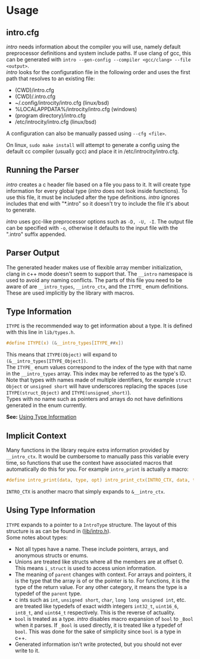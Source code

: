 # Usage

## intro.cfg
*intro* needs information about the compiler you will use, namely default preprocessor definitions and system include paths. If use clang of gcc, this can be generated with `intro --gen-config --compiler <gcc/clang> --file <output>`.   
*intro* looks for the configuration file in the following order and uses the first path that resolves to an existing file:
 - (CWD)/intro.cfg
 - (CWD)/.intro.cfg
 - ~/.config/introcity/intro.cfg (linux/bsd)
 - %LOCALAPPDATA%/introcity/intro.cfg (windows)
 - (program directory)/intro.cfg
 - /etc/introcity/intro.cfg (linux/bsd)

A configuration can also be manually passed using `--cfg <file>`.  
  
On linux, `sudo make install` will attempt to generate a config using the default cc compiler (usually gcc) and place it in /etc/introcity/intro.cfg.

## Running the Parser
*intro* creates a c header file based on a file you pass to it. It will create type information for every global type (*intro* does not look inside functions). To use this file, it must be included after the type definitions. *intro* ignores includes that end with "\*.intro" so it doesn't try to include the file it's about to generate.  

*intro* uses gcc-like preprocessor options such as `-D, -U, -I`. The output file can be specified with `-o`, otherwise it defaults to the input file with the ".intro" suffix appended.

## Parser Output
The generated header makes use of flexible array member initialization, clang in c++ mode doesn't seem to support that. The `__intro` namespace is used to avoid any naming conflicts. The parts of this file you need to be aware of are `__intro_types`, `__intro_ctx`, and the `ITYPE_` enum definitions. These are used implicitly by the library with macros.

## Type Information
`ITYPE` is the recommended way to get information about a type. It is defined with this line in `lib/types.h`.
```C
#define ITYPE(x) (&__intro_types[ITYPE_##x])
```
This means that `ITYPE(Object)` will expand to `(&__intro_types[ITYPE_Object])`.    
The `ITYPE_` enum values correspond to the index of the type with that name in the `__intro_types` array. This index may be referred to as the type's ID.   
Note that types with names made of multiple identifiers, for example `struct Object` or `unsigned short` will have underscores replacing the spaces (use `ITYPE(struct_Object)` and `ITYPE(unsigned_short)`).   
Types with no name such as pointers and arrays do not have definitions generated in the enum currently.   
  
**See:** [Using Type Information](#using-type-information)

## Implicit Context
Many functions in the library require extra information provided by `__intro_ctx`. It would be cumbersome to manually pass this variable every time, so functions that use the context have associated macros that automatically do this for you. For example `intro_print` is actually a macro:
```C
#define intro_print(data, type, opt) intro_print_ctx(INTRO_CTX, data, type, opt)
```
`INTRO_CTX` is another macro that simply expands to `&__intro_ctx`.

## Using Type Information
`ITYPE` expands to a pointer to a `IntroType` structure. The layout of this structure is as can be found in ([lib/intro.h](../lib/intro.h)).  
Some notes about types:  
 - Not all types have a name. These include pointers, arrays, and anonymous structs or enums.
 - Unions are treated like structs where all the members are at offset 0. This means `i_struct` is used to access union information.
 - The meaning of `parent` changes with context. For arrays and pointers, it is the type that the array is of or the pointer is to. For functions, it is the type of the return value. For any other category, it means the type is a typedef of the `parent` type.
 - c ints such as `int`, `unsigned short`, `char`, `long long unsigned int`, etc. are treated like typedefs of exact width integers `int32_t`, `uint16_6`, `int8_t`, and `uint64_t` respectively. This is the reverse of actuality.
 - `bool` is treated as a type. *intro* disables macro expansion of `bool` to `_Bool` when it parses. If `_Bool` is used directly, it is treated like a typedef of `bool`. This was done for the sake of simplicity since `bool` is a type in c++.
 - Generated information isn't write protected, but you should not ever write to it.
